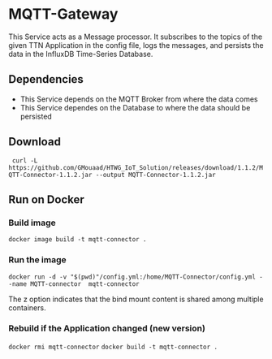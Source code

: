 # MQTT-Gateway
This Service acts as a Message processor. It subscribes to the topics of the given TTN Application in the config file, logs the messages, and persists the data in the InfluxDB Time-Series Database. 

## Dependencies
 - This Service depends on the MQTT Broker from where the data comes
 - This Service dependes on the Database to where the data should be persisted

## Download
``` curl -L https://github.com/GMouaad/HTWG_IoT_Solution/releases/download/1.1.2/MQTT-Connector-1.1.2.jar --output MQTT-Connector-1.1.2.jar```
## Run on Docker

### Build image 
```docker image build -t mqtt-connector .```

### Run the image
```docker run -d -v "$(pwd)"/config.yml:/home/MQTT-Connector/config.yml --name MQTT-connector  mqtt-connector```

The z option indicates that the bind mount content is shared among multiple containers.

### Rebuild if the Application changed (new version)
```docker rmi mqtt-connector```
```docker build -t mqtt-connector .```